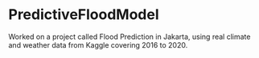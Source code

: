 # PredictiveFloodModel
Worked on a project called Flood Prediction in Jakarta, using real climate and weather data from Kaggle covering 2016 to 2020.

